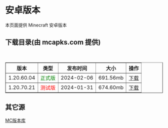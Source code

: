 # 安卓版本
本页面提供 Minecraft 安卓版本

## 下载目录(由 mcapks.com 提供)
<table border="1">
  <thead>
    <tr>
      <th>版本</th>
      <th>类型</th>
      <th>发布时间</th>
      <th>大小</th>
      <th>操作</th>
    </tr>
  </thead>
  <tbody>
    <tr>
      <td>1.20.60.04</td>
      <td style="color:green;">正式版</td>
      <td>2024-02-06</td>
      <td>691.56mb</td>
      <td><a href="https://minecraft.sn-m.xyz/bedrock/Android/1.20.60.04.html">下载</a></td>
    </tr>
    <tr>
      <td>1.20.70.21</td>
      <td style="color:red;">测试版</td>
      <td>2024-01-31</td>
      <td>674.60mb</td>
      <td><a href="https://minecraft.sn-m.xyz/bedrock/Android/1.20.70.21.html">下载</a></td>
    </tr>
  </tbody>
</table>

## 其它源
<a href="https://bbk.endyun.ltd/download" target="_blank">MC版本库</a>